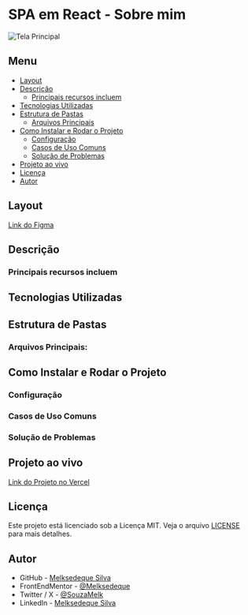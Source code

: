 # SPA em React - Sobre mim

![Tela Principal](./screenshot/tela-principal.png)

## Menu

- [Layout](#layout)
- [Descrição](#descrição)
  - [Principais recursos incluem](#principais-recursos-incluem)
- [Tecnologias Utilizadas](#tecnologias-utilizadas)
- [Estrutura de Pastas](#estrutura-de-pastas)
  - [Arquivos Principais](#arquivos-principais)
- [Como Instalar e Rodar o Projeto](#como-instalar-e-rodar-o-projeto)
  - [Configuração](#configuração)
  - [Casos de Uso Comuns](#casos-de-uso-comuns)
  - [Solução de Problemas](#solução-de-problemas)
- [Projeto ao vivo](#projeto-ao-vivo)
- [Licença](#licença)
- [Autor](#autor)

## Layout

[Link do Figma](https://shorturl.at/rFmNH)

## Descrição

### Principais recursos incluem

## Tecnologias Utilizadas

## Estrutura de Pastas

### Arquivos Principais:

## Como Instalar e Rodar o Projeto

### Configuração

### Casos de Uso Comuns

### Solução de Problemas

## Projeto ao vivo

[Link do Projeto no Vercel]()

## Licença

Este projeto está licenciado sob a Licença MIT. Veja o arquivo [LICENSE](https://github.com/Melksedeque/spaceapp-react?tab=MIT-1-ov-file) para mais detalhes.

## Autor

- GitHub - [Melksedeque Silva](https://github.com/Melksedeque/)
- FrontEndMentor - [@Melksedeque](https://www.frontendmentor.io/profile/Melksedeque)
- Twitter / X - [@SouzaMelk](https://x.com/SouzaMelk)
- LinkedIn - [Melksedeque Silva](https://www.linkedin.com/in/melksedeque-silva/)
